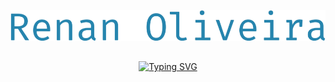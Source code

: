 

<p align="center">
  <a href="https://github.com/nan-oliveira">
    <img src="https://github.com/nan-oliveira/nan-oliveira/blob/main/images/name.png" alt="Renan Oliveira" /></a>
</p>

##


<p align="center">
  <a href="https://git.io/typing-svg"><img src="https://readme-typing-svg.demolab.com?    font=Fira+Code&pause=1000&color=2685AE&background=FFFFFF00&center=true&width=435&lines=Hello+there!!+%F0%9F%91%8B;I'm+Data+Scientist+and+Statistician;Do+it  +again%2C+do+it+better." alt="Typing SVG" /></a>
</p>
